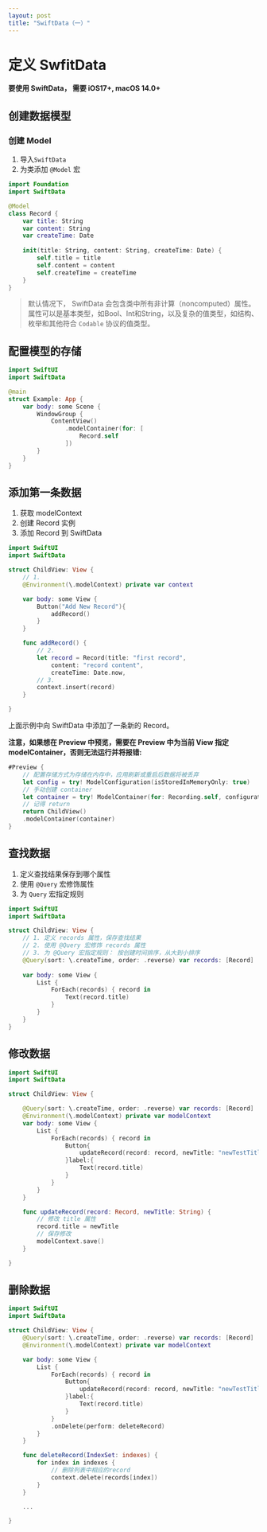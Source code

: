 ```yaml
---
layout: post
title: "SwiftData（一）"
---
```


# 定义 SwfitData

**要使用 SwiftData， 需要 iOS17+, macOS 14.0+**

## 创建数据模型

### 创建 Model

1. 导入`SwiftData`
2. 为类添加 `@Model` 宏


```swift
import Foundation
import SwiftData

@Model
class Record {
    var title: String
    var content: String
    var createTime: Date
    
    init(title: String, content: String, createTime: Date) {
        self.title = title
        self.content = content
        self.createTime = createTime
    }
}
```

>  默认情况下， SwiftData 会包含类中所有非计算（noncomputed）属性。属性可以是基本类型，如Bool、Int和String，以及复杂的值类型，如结构、枚举和其他符合 `Codable` 协议的值类型。


## 配置模型的存储

```swift
import SwiftUI
import SwiftData

@main
struct Example: App {
    var body: some Scene {
        WindowGroup {
            ContentView()
                .modelContainer(for: [
                    Record.self
                ])
        }
    }
}
```

## 添加第一条数据

1. 获取 modelContext
2. 创建 Record 实例
3. 添加 Record 到 SwiftData

```swift
import SwiftUI
import SwiftData

struct ChildView: View {
    // 1.
    @Environment(\.modelContext) private var context

    var body: some View {
        Button("Add New Record"){
            addRecord()
        }
    }

    func addRecord() {
        // 2.
        let record = Record(title: "first record",
            content: "record content",
            createTime: Date.now,
        // 3.
        context.insert(record)
    }

}
```
上面示例中向 SwiftData 中添加了一条新的 Record。

**注意，如果想在 Preview 中预览，需要在 Preview 中为当前 View 指定 modelContainer，否则无法运行并将报错:**

```swift
#Preview {
    // 配置存储方式为存储在内存中，应用刷新或重启后数据将被丢弃
    let config = try! ModelConfiguration(isStoredInMemoryOnly: true)
    // 手动创建 container
    let container = try! ModelContainer(for: Recording.self, configurations: config)
    // 记得 return
    return ChildView()
    .modelContainer(container)
}
```

## 查找数据

1. 定义查找结果保存到哪个属性
2. 使用 `@Query` 宏修饰属性
3. 为 `Query` 宏指定规则

```swift
import SwiftUI
import SwiftData

struct ChildView: View {
    // 1. 定义 records 属性，保存查找结果
    // 2. 使用 @Query 宏修饰 records 属性
    // 3. 为 @Query 宏指定规则： 按创建时间排序，从大到小排序
    @Query(sort: \.createTime, order: .reverse) var records: [Record]
    
    var body: some View {
        List {
            ForEach(records) { record in
                Text(record.title)
            }
        }
    }
}
```

## 修改数据

```swift
import SwiftUI
import SwiftData

struct ChildView: View {

    @Query(sort: \.createTime, order: .reverse) var records: [Record]
    @Environment(\.modelContext) private var modelContext
    var body: some View {
        List {
            ForEach(records) { record in
                Button{
                    updateRecord(record: record, newTitle: "newTestTitle")
                }label:{
                    Text(record.title)
                }  
            } 
        }   
    }

    func updateRecord(record: Record, newTitle: String) {
        // 修改 title 属性
        record.title = newTitle
        // 保存修改
        modelContext.save()
    }

}

```

## 删除数据

```swift
import SwiftUI
import SwiftData

struct ChildView: View {
    @Query(sort: \.createTime, order: .reverse) var records: [Record]
    @Environment(\.modelContext) private var modelContext

    var body: some View {
        List {
            ForEach(records) { record in
                Button{
                    updateRecord(record: record, newTitle: "newTestTitle")
                }label:{
                    Text(record.title)
                }  
            }
            .onDelete(perform: deleteRecord) 
        }   
    }

    func deleteRecord(IndexSet: indexes) {
        for index in indexes {
            // 删除列表中相应的record
            context.delete(records[index])
        }
    }

    ...

}

```